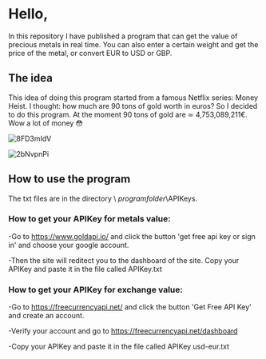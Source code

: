 # Hello,
In this repository I have published a program that can get the value of precious metals in real time. You can also enter a certain weight and get the price of the metal, or convert EUR to USD or GBP.

## The idea
This idea of doing this program started from a famous Netflix series: Money Heist. I thought: how much are 90 tons of gold worth in euros? So I decided to do this program. At the moment 90 tons of gold are ≃ 4,753,089,211€. Wow a lot of money :flushed:

![8FD3mIdV](https://user-images.githubusercontent.com/80823900/154368017-80331084-9e58-4201-a674-322dd4964b6c.png)


![2bNvpnPi](https://user-images.githubusercontent.com/80823900/154368027-0fcd5940-0814-48d0-bab2-a2fba80fd6fc.png)

## How to use the program
The txt files are in the directory \ *programfolder*\APIKeys.
### How to get your APIKey for metals value:
-Go to https://www.goldapi.io/ and click the button 'get free api key or sign in' and choose your google account.

-Then the site will reditect you to the dashboard of the site. Copy your APIKey and paste it in the file called APIKey.txt
### How to get your APIKey for exchange value:
-Go to https://freecurrencyapi.net/ and click the button 'Get Free API Key' and create an account. 

-Verify your account and go to https://freecurrencyapi.net/dashboard

-Copy your APIKey and paste it in the file called APIKey usd-eur.txt
